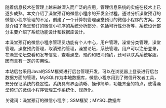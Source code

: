 
随着信息技术在管理上越来越深入而广泛的应用，管理信息系统的实施在技术上已逐步成熟。本文介绍了澡堂预订的微信小程序的开发全过程。通过分析澡堂预订的微信小程序管理的不足，创建了一个计算机管理澡堂预订的微信小程序的方案。文章介绍了澡堂预订的微信小程序的系统分析部分，包括可行性分析等，系统设计部分主要介绍了系统功能设计和数据库设计。

本澡堂预订的微信小程序管理员功能有个人中心，用户管理，澡堂分类管理，澡堂管理，澡堂预约管理，取消预约管理，澡堂论坛，系统管理。用户可以注册登录，在澡堂论坛查看和发布信息，查看澡堂，预约和取消预约，还可以联系系统客服。因而具有一定的实用性。

本站后台采用Java的SSM框架进行后台管理开发，可以在浏览器上登录进行后台数据方面的管理，MySQL作为本地数据库，微信小程序用到了微信开发者工具，充分保证系统的稳定性。系统具有界面清晰、操作简单，功能齐全的特点，使得澡堂预订的微信小程序管理工作系统化、规范化。

关键词：澡堂预订的微信小程序；SSM框架；MYSQL数据库
